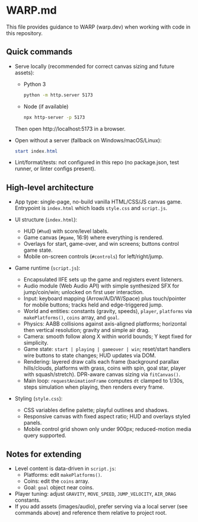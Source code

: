 # WARP.md

This file provides guidance to WARP (warp.dev) when working with code in this repository.

## Quick commands

- Serve locally (recommended for correct canvas sizing and future assets):
  - Python 3
    ```bash path=null start=null
    python -m http.server 5173
    ```
  - Node (if available)
    ```bash path=null start=null
    npx http-server -p 5173
    ```
  Then open http://localhost:5173 in a browser.

- Open without a server (fallback on Windows/macOS/Linux):
  ```powershell path=null start=null
  start index.html
  ```

- Lint/format/tests: not configured in this repo (no package.json, test runner, or linter configs present).

## High-level architecture

- App type: single-page, no-build vanilla HTML/CSS/JS canvas game. Entrypoint is `index.html` which loads `style.css` and `script.js`.

- UI structure (`index.html`):
  - HUD (`#hud`) with score/level labels.
  - Game canvas (`#game`, 16:9) where everything is rendered.
  - Overlays for start, game-over, and win screens; buttons control game state.
  - Mobile on-screen controls (`#controls`) for left/right/jump.

- Game runtime (`script.js`):
  - Encapsulated IIFE sets up the game and registers event listeners.
  - Audio module (Web Audio API) with simple synthesized SFX for jump/coin/win; unlocked on first user interaction.
  - Input: keyboard mapping (Arrow/A/D/W/Space) plus touch/pointer for mobile buttons; tracks held and edge-triggered jump.
  - World and entities: constants (gravity, speeds), `player`, `platforms` via `makePlatforms()`, `coins` array, and `goal`.
  - Physics: AABB collisions against axis-aligned platforms; horizontal then vertical resolution; gravity and simple air drag.
  - Camera: smooth follow along X within world bounds; Y kept fixed for simplicity.
  - Game state: `start | playing | gameover | win`; reset/start handlers wire buttons to state changes; HUD updates via DOM.
  - Rendering: layered draw calls each frame (background parallax hills/clouds, platforms with grass, coins with spin, goal star, player with squash/stretch). DPR-aware canvas sizing via `fitCanvas()`.
  - Main loop: `requestAnimationFrame` computes `dt` clamped to 1/30s, steps simulation when playing, then renders every frame.

- Styling (`style.css`):
  - CSS variables define palette; playful outlines and shadows.
  - Responsive canvas with fixed aspect ratio; HUD and overlays styled panels.
  - Mobile control grid shown only under 900px; reduced-motion media query supported.

## Notes for extending

- Level content is data-driven in `script.js`:
  - Platforms: edit `makePlatforms()`.
  - Coins: edit the `coins` array.
  - Goal: `goal` object near coins.
- Player tuning: adjust `GRAVITY`, `MOVE_SPEED`, `JUMP_VELOCITY`, `AIR_DRAG` constants.
- If you add assets (images/audio), prefer serving via a local server (see commands above) and reference them relative to project root.
